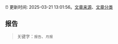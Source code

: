 :alarm_clock: 更新时间: 2025-03-21 13:01:56。[文章来源](/README.md)、[文章分类](/TAGS.md)

## 报告


> 关键字：`报告`、`月报`



